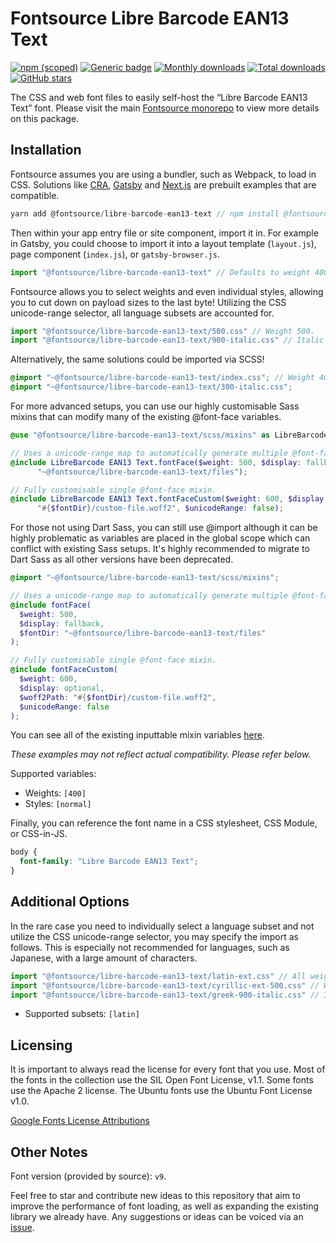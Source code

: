 # Fontsource Libre Barcode EAN13 Text

[![npm (scoped)](https://img.shields.io/npm/v/@fontsource/libre-barcode-ean13-text?color=brightgreen)](https://www.npmjs.com/package/@fontsource/libre-barcode-ean13-text) [![Generic badge](https://img.shields.io/badge/fontsource-passing-brightgreen)](https://github.com/fontsource/fontsource) [![Monthly downloads](https://badgen.net/npm/dm/@fontsource/libre-barcode-ean13-text)](https://github.com/fontsource/fontsource) [![Total downloads](https://badgen.net/npm/dt/@fontsource/libre-barcode-ean13-text)](https://github.com/fontsource/fontsource) [![GitHub stars](https://img.shields.io/github/stars/fontsource/fontsource.svg?style=social&label=Star)](https://github.com/fontsource/fontsource/stargazers)

The CSS and web font files to easily self-host the “Libre Barcode EAN13 Text” font. Please visit the main [Fontsource monorepo](https://github.com/fontsource/fontsource) to view more details on this package.

## Installation

Fontsource assumes you are using a bundler, such as Webpack, to load in CSS. Solutions like [CRA](https://create-react-app.dev/), [Gatsby](https://www.gatsbyjs.org/) and [Next.js](https://nextjs.org/) are prebuilt examples that are compatible.

```javascript
yarn add @fontsource/libre-barcode-ean13-text // npm install @fontsource/libre-barcode-ean13-text
```

Then within your app entry file or site component, import it in. For example in Gatsby, you could choose to import it into a layout template (`layout.js`), page component (`index.js`), or `gatsby-browser.js`.

```javascript
import "@fontsource/libre-barcode-ean13-text" // Defaults to weight 400.
```

Fontsource allows you to select weights and even individual styles, allowing you to cut down on payload sizes to the last byte! Utilizing the CSS unicode-range selector, all language subsets are accounted for.

```javascript
import "@fontsource/libre-barcode-ean13-text/500.css" // Weight 500.
import "@fontsource/libre-barcode-ean13-text/900-italic.css" // Italic variant.
```

Alternatively, the same solutions could be imported via SCSS!

```scss
@import "~@fontsource/libre-barcode-ean13-text/index.css"; // Weight 400.
@import "~@fontsource/libre-barcode-ean13-text/300-italic.css";
```

For more advanced setups, you can use our highly customisable Sass mixins that can modify many of the existing @font-face variables.

```scss
@use "@fontsource/libre-barcode-ean13-text/scss/mixins" as LibreBarcode EAN13 Text;

// Uses a unicode-range map to automatically generate multiple @font-face rules.
@include LibreBarcode EAN13 Text.fontFace($weight: 500, $display: fallback, $fontDir:
      "~@fontsource/libre-barcode-ean13-text/files");

// Fully customisable single @font-face mixin.
@include LibreBarcode EAN13 Text.fontFaceCustom($weight: 600, $display: optional, $woff2Path:
      "#{$fontDir}/custom-file.woff2", $unicodeRange: false);
```

For those not using Dart Sass, you can still use @import although it can be highly problematic as variables are placed in the global scope which can conflict with existing Sass setups. It's highly recommended to migrate to Dart Sass as all other versions have been deprecated.

```scss
@import "~@fontsource/libre-barcode-ean13-text/scss/mixins";

// Uses a unicode-range map to automatically generate multiple @font-face rules.
@include fontFace(
  $weight: 500,
  $display: fallback,
  $fontDir: "~@fontsource/libre-barcode-ean13-text/files"
);

// Fully customisable single @font-face mixin.
@include fontFaceCustom(
  $weight: 600,
  $display: optional,
  $woff2Path: "#{$fontDir}/custom-file.woff2",
  $unicodeRange: false
);
```

You can see all of the existing inputtable mixin variables [here](https://github.com/fontsource/fontsource/tree/master/packages/libre-barcode-ean13-text/scss/mixins.scss).

_These examples may not reflect actual compatibility. Please refer below._

Supported variables:

- Weights: `[400]`
- Styles: `[normal]`

Finally, you can reference the font name in a CSS stylesheet, CSS Module, or CSS-in-JS.

```css
body {
  font-family: "Libre Barcode EAN13 Text";
}
```

## Additional Options

In the rare case you need to individually select a language subset and not utilize the CSS unicode-range selector, you may specify the import as follows. This is especially not recommended for languages, such as Japanese, with a large amount of characters.

```javascript
import "@fontsource/libre-barcode-ean13-text/latin-ext.css" // All weights with normal style included.
import "@fontsource/libre-barcode-ean13-text/cyrillic-ext-500.css" // Weight 500 with normal style.
import "@fontsource/libre-barcode-ean13-text/greek-900-italic.css" // Italic variant.
```

- Supported subsets: `[latin]`

## Licensing

It is important to always read the license for every font that you use.
Most of the fonts in the collection use the SIL Open Font License, v1.1. Some fonts use the Apache 2 license. The Ubuntu fonts use the Ubuntu Font License v1.0.

[Google Fonts License Attributions](https://fonts.google.com/attribution)

## Other Notes

Font version (provided by source): `v9`.

Feel free to star and contribute new ideas to this repository that aim to improve the performance of font loading, as well as expanding the existing library we already have. Any suggestions or ideas can be voiced via an [issue](https://github.com/fontsource/fontsource/issues).
